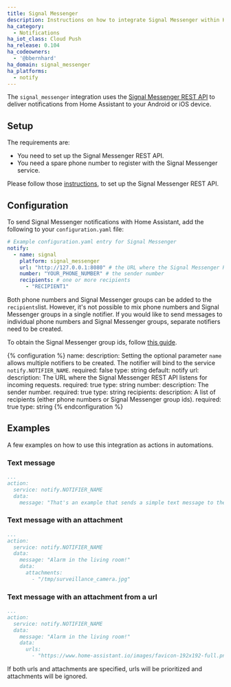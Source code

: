 ```yaml
---
title: Signal Messenger
description: Instructions on how to integrate Signal Messenger within Home Assistant.
ha_category:
  - Notifications
ha_iot_class: Cloud Push
ha_release: 0.104
ha_codeowners:
  - '@bbernhard'
ha_domain: signal_messenger
ha_platforms:
  - notify
---
```


The `signal_messenger` integration uses the [Signal Messenger REST API](https://github.com/bbernhard/signal-cli-rest-api) to deliver notifications from Home Assistant to your Android or iOS device.

## Setup
 
The requirements are:

- You need to set up the Signal Messenger REST API. 
- You need a spare phone number to register with the Signal Messenger service. 


Please follow those [instructions](https://github.com/bbernhard/signal-cli-rest-api/blob/master/doc/HOMEASSISTANT.md), to set up the Signal Messenger REST API. 


## Configuration

To send Signal Messenger notifications with Home Assistant, add the following to your `configuration.yaml` file:

```yaml
# Example configuration.yaml entry for Signal Messenger 
notify:
  - name: signal
    platform: signal_messenger
    url: "http://127.0.0.1:8080" # the URL where the Signal Messenger REST API is listening 
    number: "YOUR_PHONE_NUMBER" # the sender number
    recipients: # one or more recipients
      - "RECIPIENT1"
```

Both phone numbers and Signal Messenger groups can be added to the `recipients`list. However, it's not possible to mix phone numbers and Signal Messenger groups in a single notifier. If you would like to send messages to individual phone numbers and Signal Messenger groups, separate notifiers need to be created.

To obtain the Signal Messenger group ids, follow [this guide]( https://github.com/bbernhard/signal-cli-rest-api/blob/master/doc/HOMEASSISTANT.md).

{% configuration %}
name:
  description: Setting the optional parameter `name` allows multiple notifiers to be created. The notifier will bind to the service `notify.NOTIFIER_NAME`.
  required: false
  type: string
  default: notify
url:
  description: The URL where the Signal Messenger REST API listens for incoming requests. 
  required: true
  type: string
number:
  description: The sender number.
  required: true
  type: string
recipients:
  description: A list of recipients (either phone numbers or Signal Messenger group ids).
  required: true
  type: string
{% endconfiguration %}

## Examples

A few examples on how to use this integration as actions in automations.

### Text message

```yaml
...
action:
  service: notify.NOTIFIER_NAME
  data:
    message: "That's an example that sends a simple text message to the recipients specified in the configuration.yaml"
```

### Text message with an attachment

```yaml
...
action:
  service: notify.NOTIFIER_NAME
  data:
    message: "Alarm in the living room!"
    data:
      attachments:
        - "/tmp/surveillance_camera.jpg"
```

### Text message with an attachment from a url

```yaml
...
action:
  service: notify.NOTIFIER_NAME
  data:
    message: "Alarm in the living room!"
    data:
      urls:
        - "https://www.home-assistant.io/images/favicon-192x192-full.png"
```

<div class='note'>

If both urls and attachments are specified, urls will be prioritized and attachments will be ignored.

</div>
